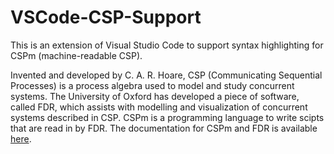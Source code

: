 # VSCode-CSP-Support

This is an extension of Visual Studio Code to support syntax highlighting for CSPm (machine-readable CSP). 

Invented and developed by C. A. R. Hoare, CSP (Communicating Sequential Processes) is a process algebra used to model and study concurrent systems. The University of Oxford has developed a piece of software, called FDR, which assists with modelling and visualization of concurrent systems described in CSP. CSPm is a programming language to write scipts that are read in by FDR. The documentation for CSPm and FDR is available [here](https://www.cs.ox.ac.uk/projects/fdr/manual/).